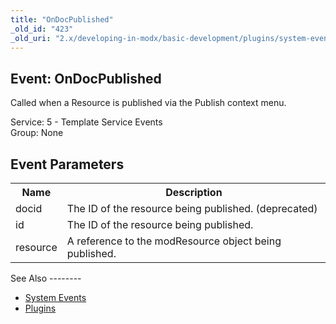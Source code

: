 ```yaml
---
title: "OnDocPublished"
_old_id: "423"
_old_uri: "2.x/developing-in-modx/basic-development/plugins/system-events/ondocpublished"
---
```


Event: OnDocPublished
---------------------

Called when a Resource is published via the Publish context menu.

Service: 5 - Template Service Events   
Group: None

Event Parameters
----------------

<table><tbody><tr><th>Name</th><th>Description</th></tr><tr><td>docid</td><td>The ID of the resource being published. (deprecated)</td></tr><tr><td>id</td><td>The ID of the resource being published.</td></tr><tr><td>resource</td><td>A reference to the modResource object being published.</td></tr></tbody></table>See Also
--------

- [System Events](developing-in-modx/basic-development/plugins/system-events "System Events")
- [Plugins](developing-in-modx/basic-development/plugins "Plugins")